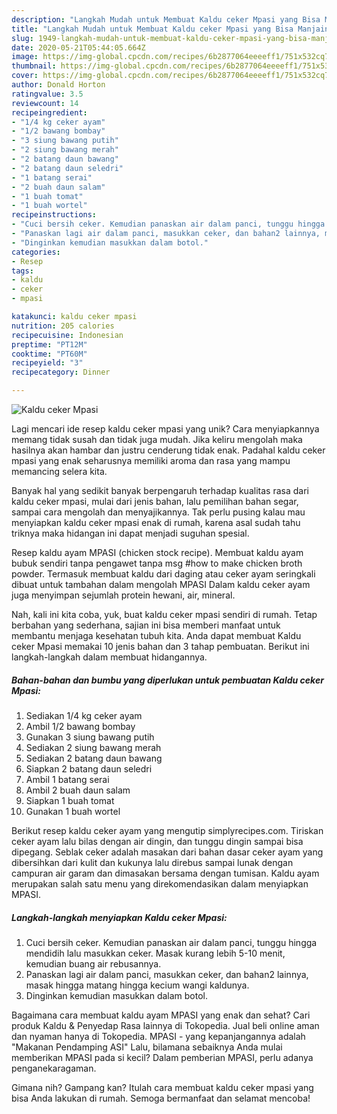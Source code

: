 ```yaml
---
description: "Langkah Mudah untuk Membuat Kaldu ceker Mpasi yang Bisa Manjain Lidah"
title: "Langkah Mudah untuk Membuat Kaldu ceker Mpasi yang Bisa Manjain Lidah"
slug: 1949-langkah-mudah-untuk-membuat-kaldu-ceker-mpasi-yang-bisa-manjain-lidah
date: 2020-05-21T05:44:05.664Z
image: https://img-global.cpcdn.com/recipes/6b2877064eeeeff1/751x532cq70/kaldu-ceker-mpasi-foto-resep-utama.jpg
thumbnail: https://img-global.cpcdn.com/recipes/6b2877064eeeeff1/751x532cq70/kaldu-ceker-mpasi-foto-resep-utama.jpg
cover: https://img-global.cpcdn.com/recipes/6b2877064eeeeff1/751x532cq70/kaldu-ceker-mpasi-foto-resep-utama.jpg
author: Donald Horton
ratingvalue: 3.5
reviewcount: 14
recipeingredient:
- "1/4 kg ceker ayam"
- "1/2 bawang bombay"
- "3 siung bawang putih"
- "2 siung bawang merah"
- "2 batang daun bawang"
- "2 batang daun seledri"
- "1 batang serai"
- "2 buah daun salam"
- "1 buah tomat"
- "1 buah wortel"
recipeinstructions:
- "Cuci bersih ceker. Kemudian panaskan air dalam panci, tunggu hingga mendidih lalu masukkan ceker. Masak kurang lebih 5-10 menit, kemudian buang air rebusannya."
- "Panaskan lagi air dalam panci, masukkan ceker, dan bahan2 lainnya, masak hingga matang hingga kecium wangi kaldunya."
- "Dinginkan kemudian masukkan dalam botol."
categories:
- Resep
tags:
- kaldu
- ceker
- mpasi

katakunci: kaldu ceker mpasi 
nutrition: 205 calories
recipecuisine: Indonesian
preptime: "PT12M"
cooktime: "PT60M"
recipeyield: "3"
recipecategory: Dinner

---
```



![Kaldu ceker Mpasi](https://img-global.cpcdn.com/recipes/6b2877064eeeeff1/751x532cq70/kaldu-ceker-mpasi-foto-resep-utama.jpg)

Lagi mencari ide resep kaldu ceker mpasi yang unik? Cara menyiapkannya memang tidak susah dan tidak juga mudah. Jika keliru mengolah maka hasilnya akan hambar dan justru cenderung tidak enak. Padahal kaldu ceker mpasi yang enak seharusnya memiliki aroma dan rasa yang mampu memancing selera kita.

Banyak hal yang sedikit banyak berpengaruh terhadap kualitas rasa dari kaldu ceker mpasi, mulai dari jenis bahan, lalu pemilihan bahan segar, sampai cara mengolah dan menyajikannya. Tak perlu pusing kalau mau menyiapkan kaldu ceker mpasi enak di rumah, karena asal sudah tahu triknya maka hidangan ini dapat menjadi suguhan spesial.

Resep kaldu ayam MPASI (chicken stock recipe). Membuat kaldu ayam bubuk sendiri tanpa pengawet tanpa msg #how to make chicken broth powder. Termasuk membuat kaldu dari daging atau ceker ayam seringkali dibuat untuk tambahan dalam mengolah MPASI Dalam kaldu ceker ayam juga menyimpan sejumlah protein hewani, air, mineral.


Nah, kali ini kita coba, yuk, buat kaldu ceker mpasi sendiri di rumah. Tetap berbahan yang sederhana, sajian ini bisa memberi manfaat untuk membantu menjaga kesehatan tubuh kita. Anda dapat membuat Kaldu ceker Mpasi memakai 10 jenis bahan dan 3 tahap pembuatan. Berikut ini langkah-langkah dalam membuat hidangannya.

<!--inarticleads1-->

##### Bahan-bahan dan bumbu yang diperlukan untuk pembuatan Kaldu ceker Mpasi:

1. Sediakan 1/4 kg ceker ayam
1. Ambil 1/2 bawang bombay
1. Gunakan 3 siung bawang putih
1. Sediakan 2 siung bawang merah
1. Sediakan 2 batang daun bawang
1. Siapkan 2 batang daun seledri
1. Ambil 1 batang serai
1. Ambil 2 buah daun salam
1. Siapkan 1 buah tomat
1. Gunakan 1 buah wortel


Berikut resep kaldu ceker ayam yang mengutip simplyrecipes.com. Tiriskan ceker ayam lalu bilas dengan air dingin, dan tunggu dingin sampai bisa dipegang. Seblak ceker adalah masakan dari bahan dasar ceker ayam yang dibersihkan dari kulit dan kukunya lalu direbus sampai lunak dengan campuran air garam dan dimasakan bersama dengan tumisan. Kaldu ayam merupakan salah satu menu yang direkomendasikan dalam menyiapkan MPASI. 

<!--inarticleads2-->

##### Langkah-langkah menyiapkan Kaldu ceker Mpasi:

1. Cuci bersih ceker. Kemudian panaskan air dalam panci, tunggu hingga mendidih lalu masukkan ceker. Masak kurang lebih 5-10 menit, kemudian buang air rebusannya.
1. Panaskan lagi air dalam panci, masukkan ceker, dan bahan2 lainnya, masak hingga matang hingga kecium wangi kaldunya.
1. Dinginkan kemudian masukkan dalam botol.


Bagaimana cara membuat kaldu ayam MPASI yang enak dan sehat? Cari produk Kaldu &amp; Penyedap Rasa lainnya di Tokopedia. Jual beli online aman dan nyaman hanya di Tokopedia. MPASI - yang kepanjangannya adalah &#34;Makanan Pendamping ASI&#34; Lalu, bilamana sebaiknya Anda mulai memberikan MPASI pada si kecil? Dalam pemberian MPASI, perlu adanya penganekaragaman. 

Gimana nih? Gampang kan? Itulah cara membuat kaldu ceker mpasi yang bisa Anda lakukan di rumah. Semoga bermanfaat dan selamat mencoba!
